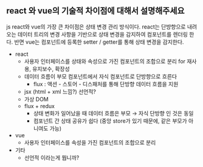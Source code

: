 
## react 와 vue의 기술적 차이점에 대해서 설명해주세요
js
react와 vue의 가장 큰 차이점은 상태 변경 관리 방식이다.
react는 단뱡향으로 내려오는 데이터 트리의 변경 사항을 기반으로 상태 변경을 감지하여 컴포넌트를 렌더링 한다.
반면 vue는 컴포넌트에 등록한 setter / getter를 통해 상태 변경을 감지한다.

- react
    - 사용자 인터페이스를 상태와 속성으로 가진 컴포넌트의 조합으로 분리 for 재사용, 유지보수, 확장성
    - 데이터 흐름이 부모 컴포넌트에서 자식 컴포넌트로 단방향으로 흐른다
        - flux : 액션 - 스토어 - 디스패처를 통해 단방향 데이터 흐름을 지원
    - jsx (html + xml 느낌?) 선언적?
    - 가상 DOM
    - flux + redux
        - 상태 변화가 일어났을 때 데이터 흐름은 부모 → 자식 단방향 인 것은 동일
        - 컴포넌트 간 상태 공유가 쉽다 (중앙 store가 있기 때문에, 같은 부모가 아니여도 가능)
- vue
    - 사용자 인터페이스를 속성을 가진 컴포넌트의 조합으로 분리
- 기타
    - 선언적 이라는게 뭡니까?
